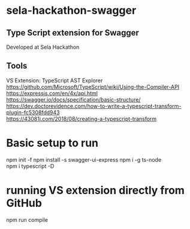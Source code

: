 # sela-hackathon-swagger

## Type Script extension for Swagger

Developed at Sela Hackathon

## Tools

VS Extension: TypeScript AST Explorer  
https://github.com/Microsoft/TypeScript/wiki/Using-the-Compiler-API  
https://expressjs.com/en/4x/api.html  
https://swagger.io/docs/specification/basic-structure/  
https://dev.doctorevidence.com/how-to-write-a-typescript-transform-plugin-fc5308fdd943  
https://43081j.com/2018/08/creating-a-typescript-transform

# Basic setup to run

npm init -f
npm install -s swagger-ui-express
npm i -g ts-node  
npm i typescript -D

# running VS extension directly from GitHub
npm run compile  
